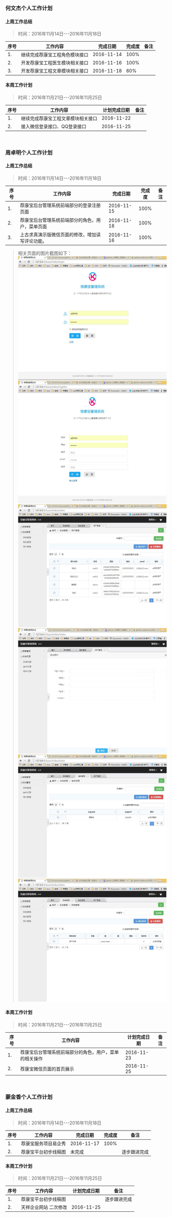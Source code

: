 

### 何文杰个人工作计划

#### 上周工作总结

> 时间：2016年11月14日---2016年11月18日

<table>
    <thead>
          <tr>
              <th>序号</th>
              <th>工作内容</th>
              <th>完成日期</th>
              <th>完成度</th>
              <th>备注</th>
          </tr>
    </thead>
    <tbody>
          <tr>
              <td>1.</td>
              <td>继续完成荐康宝工程角色模块接口</td>
              <td>2016-11-14</td>
              <td>100%</td>
              <td></td>
          </tr>
          <tr>
              <td>2.</td>
              <td>开发荐康宝工程医生模块相关接口</td>
              <td>2016-11-16</td>
              <td>100%</td>
              <td></td>
          </tr>
          <tr>
                <td>3.</td>
                <td>开发荐康宝工程文章模块相关接口</td>
                <td>2016-11-18</td>
                <td>60%</td>
                <td></td>
            </tr>
  </tbody>
</table>

#### 本周工作计划

> 时间：2016年11月21日---2016年11月25日

<table>
    <thead>
          <tr>
              <th>序号</th>
              <th>工作内容</th>
              <th>计划完成日期</th>
              <th>备注</th>
          </tr>
    </thead>
    <tbody>
          <tr>
              <td>1.</td>
              <td>继续完成荐康宝工程文章模块相关接口</td>
              <td>2016-11-22</td>
              <td></td>
          </tr>
          <tr>
              <td>2.</td>
              <td>接入微信登录接口、QQ登录接口</td>
              <td>2016-11-25</td>
              <td></td>
          </tr>
  </tbody>
</table>

<br>

### 周卓明个人工作计划

#### 上周工作总结

> 时间：2016年11月14日---2016年11月18日

<table>
    <thead>
          <tr>
              <th>序号</th>
              <th>工作内容</th>
              <th>完成日期</th>
              <th>完成度</th>
              <th>备注</th>
          </tr>
    </thead>
    <tbody>
          <tr>
              <td>1.</td>
              <td>荐康宝后台管理系统前端部分的登录注册页面</td>
              <td>2016-11-15</td>
              <td>100%</td>
              <td></td>
          </tr>
          <tr>
                <td>2.</td>
                <td>荐康宝后台管理系统前端部分的角色，用户，菜单页面</td>
                <td>2016-11-18</td>
                <td>100%</td>
                <td></td>
           </tr>
          <tr>
              <td>3.</td>
              <td>上古求真演示版微信页面的修改，增加读写评论功能。</td>
              <td>2016-11-16</td>
              <td>100%</td>
              <td></td>
          </tr>
  </tbody>
</table>

> 相关页面的图片截图如下：
![image](https://github.com/zzm1988/jkb/blob/master/images/20161121/1.jpg)
![image](https://github.com/zzm1988/jkb/blob/master/images/20161121/2.jpg)
![image](https://github.com/zzm1988/jkb/blob/master/images/20161121/3.jpg)
![image](https://github.com/zzm1988/jkb/blob/master/images/20161121/4.jpg)
![image](https://github.com/zzm1988/jkb/blob/master/images/20161121/5.jpg)
![image](https://github.com/zzm1988/jkb/blob/master/images/20161121/6.jpg)



#### 本周工作计划

> 时间：2016年11月21日---2016年11月25日

<table>
    <thead>
          <tr>
              <th>序号</th>
              <th>工作内容</th>
              <th>计划完成日期</th>
              <th>备注</th>
          </tr>
    </thead>
    <tbody>
          <tr>
              <td>1.</td>
              <td>荐康宝后台管理系统前端部分的角色，用户，菜单的相关操作</td>
              <td>2016-11-23</td>
              <td></td>
          </tr>
          <tr>
              <td>2.</td>
              <td>荐康宝微信页面的首页展示</td>
              <td>2016-11-25</td>
              <td></td>
          </tr>
  </tbody>
</table>

<br>

### 蒙金香个人工作计划

#### 上周工作总结

> 时间：2016年11月14日---2016年11月18日

<table>
    <thead>
          <tr>
              <th>序号</th>
              <th>工作内容</th>
              <th>完成日期</th>
              <th>完成度</th>
              <th>备注</th>
          </tr>
    </thead>
    <tbody>
          <tr>
              <td>1.</td>
              <td>荐康宝服务项目易企秀</td>
              <td>2016-11-17</td>
              <td>100%</td>
              <td></td>
          </tr>
          <tr>
              <td>2.</td>
              <td>荐康宝平台初步线稿图</td>
              <td>未完成</td>
              <td></td>
              <td>逐步跟进完成</td>
          </tr>
  </tbody>
</table>

#### 本周工作计划

> 时间：2016年11月21日---2016年11月25日

<table>
    <thead>
          <tr>
              <th>序号</th>
              <th>工作内容</th>
              <th>计划完成日期</th>
              <th>备注</th>
          </tr>
    </thead>
    <tbody>
          <tr>
              <td>1.</td>
              <td>荐康宝平台初步线稿图</td>
              <td></td>
              <td>逐步跟进完成</td>
          </tr>
          <tr>
              <td>2.</td>
              <td>天祥企业网站 二次修改</td>
              <td>2016-11-25</td>
              <td></td>
          </tr>
  </tbody>
</table>



